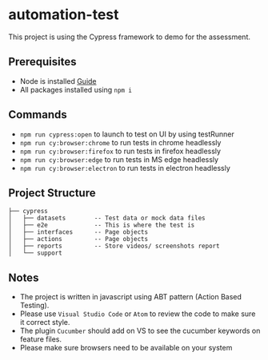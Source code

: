 # automation-test
This project is using the Cypress framework to demo for the assessment.

## Prerequisites
- Node is installed [Guide](https://nodejs.org/en/download/package-manager/)
- All packages installed using `npm i`

## Commands
- `npm run cypress:open` to launch to test on UI by using testRunner
- `npm run cy:browser:chrome` to run tests in chrome headlessly
- `npm run cy:browser:firefox` to run tests in firefox headlessly
- `npm run cy:browser:edge` to run tests in MS edge headlessly
- `npm run cy:browser:electron` to run tests in electron headlessly

## Project Structure
```
├── cypress
│   ├── datasets        -- Test data or mock data files
│   ├── e2e             -- This is where the test is
│   ├── interfaces      -- Page objects
│   ├── actions         -- Page objects
│   ├── reports         -- Store videos/ screenshots report
│   └── support
```

## Notes

- The project is written in javascript using ABT pattern (Action Based Testing).
- Please use `Visual Studio Code` or `Atom` to review the code to make sure it correct style.
- The plugin `Cucumber` should add on VS to see the cucumber keywords on feature files.
- Please make sure browsers need to be available on your system
